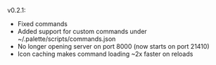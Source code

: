 v0.2.1:

- Fixed commands
- Added support for custom commands under ~/.palette/scripts/commands.json
- No longer opening server on port 8000 (now starts on port 21410)
- Icon caching makes command loading ~2x faster on reloads
